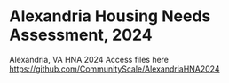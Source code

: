 # Alexandria Housing Needs Assessment, 2024
Alexandria, VA HNA 2024
Access files here https://github.com/CommunityScale/AlexandriaHNA2024
